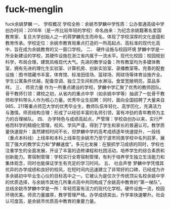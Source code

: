 # fuck-menglin
fuck余姚梦麟
一、 学校概况​
学校全称​：余姚市梦麟中学
​性质​：公办普通高级中学
​创办时间​：​2016年​（是一所比较年轻的学校）
​命名由来​：为纪念余姚籍著名爱国教育家、复旦大学创始人之一的蒋梦麟先生而命名，体现了学校深厚的文化底蕴和教育传承。
​学校定位​：余姚市教育局重点打造的一所高起点、高标准的现代化高中，旨在成为余姚教育的又一窗口学校。
二、 硬件设施与校园环境
梦麟中学是一所全新建设的学校，其硬件设施在浙江省内属于一流水平。​现代化校园​：校园规划科学，布局合理，建筑风格现代大气。​先进的教学设备​：所有教室均为多媒体教室，拥有先进的理化生实验室、计算机房、创新实验室、录播教室等。​完善的配套设施​：图书馆藏书丰富，体育馆、标准田径场、篮球场、网球场等体育设施齐全。学生公寓条件优越，配备空调、独立卫生间和热水淋浴。食堂宽敞明亮，菜品多样。
三、 师资力量
作为一所重点建设的学校，梦麟中学汇聚了优秀的教师团队。​骨干教师引领​：建校之初，从省内的重点中学（如余姚中学等）抽调了一批骨干教师和学科带头人作为核心力量。​优秀毕业生招聘​：同时，面向全国招聘了大量来自985、211等重点师范大学的优秀毕业生，教师队伍年轻化、高学历化，充满活力与激情。​师资结构合理​：形成了以经验丰富的名师引领，富有冲劲的青年教师为主力的合理梯队。
四、 办学特色与成绩
​高起点，严管理​：学校自创办以来，实行严格而科学的精细化管理，校风、学风严谨，得到了学生和家长的普遍认可。​教学质量快速提升​：虽然建校时间不长，但梦麟中学的高考成绩逐年快速提升，​一段线（重点本科线）上线率和本科上线率在余姚市乃至宁波市同类学校中名列前茅，展现了强大的教学实力和“梦麟速度”。​多元化发展​：在狠抓学习成绩的同时，学校也注重学生的全面发展，开设了丰富的选修课程和社团活动，培养学生的综合素质和创新能力。​寄宿制管理​：学校实行全寄宿制管理，有利于培养学生独立生活能力和集体观念，同时也能保证学生有充足的学习时间。
五、 社会声誉
梦麟中学凭借其优异的办学成绩和良好的校风，在短时间内迅速建立了非常好的口碑，已经成为许多余姚初中毕业生心仪的目标高中之一。它被认为是仅次于传统顶尖名校余姚中学的优质选择，与余姚市其他几所重点高中共同构成了余姚高中教育的“第一梯队”。总结​余姚市梦麟中学是一所：​年轻而富有活力的现代化学校。​硬件设施一流，校园环境优美。​师资力量雄厚，教学管理严格。​办学成绩突出，升学率快速攀升。​社会认可度高，是余姚市优质高中教育的重要力量。